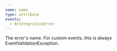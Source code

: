 ```yaml
---
name: name
type: attribute
events:
  - NrIntegrationError
---
```


The error's name. For custom events, this is always EventValidationException.